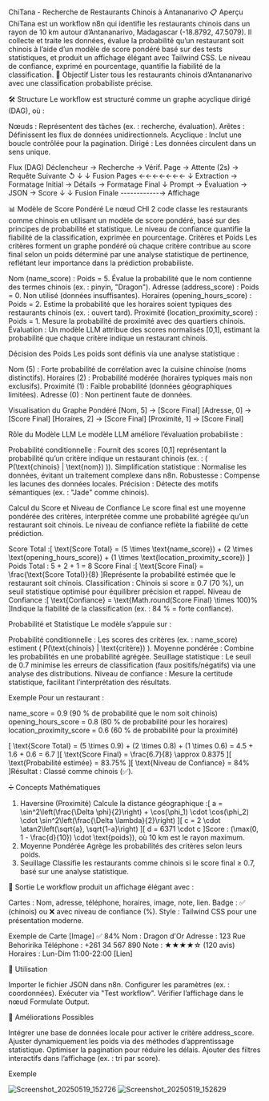 ChiTana - Recherche de Restaurants Chinois à Antananarivo
📋 Aperçu
ChiTana est un workflow n8n qui identifie les restaurants chinois dans un rayon de 10 km autour d’Antananarivo, Madagascar (-18.8792, 47.5079). Il collecte et traite les données, évalue la probabilité qu’un restaurant soit chinois à l’aide d’un modèle de score pondéré basé sur des tests statistiques, et produit un affichage élégant avec Tailwind CSS. Le niveau de confiance, exprimé en pourcentage, quantifie la fiabilité de la classification.
🎯 Objectif
Lister tous les restaurants chinois d’Antananarivo avec une classification probabiliste précise.

🛠️ Structure
Le workflow est structuré comme un graphe acyclique dirigé (DAG), où :

Nœuds : Représentent des tâches (ex. : recherche, évaluation).
Arêtes : Définissent les flux de données unidirectionnels.
Acyclique : Inclut une boucle contrôlée pour la pagination.
Dirigé : Les données circulent dans un sens unique.

Flux (DAG)
Déclencheur → Recherche → Vérif. Page → Attente (2s) → Requête Suivante ↺
              ↓                 ↓
           Fusion Pages ←←←←←←←
              ↓
           Extraction → Formatage Initial → Détails → Formatage Final
                                     ↓
                                  Prompt → Évaluation → JSON → Score
                                     ↓                        ↓
                                  Fusion Finale ------------→ Affichage


📊 Modèle de Score Pondéré
Le nœud CHI 2 code classe les restaurants comme chinois en utilisant un modèle de score pondéré, basé sur des principes de probabilité et statistique. Le niveau de confiance quantifie la fiabilité de la classification, exprimée en pourcentage.
Critères et Poids
Les critères forment un graphe pondéré où chaque critère contribue au score final selon un poids déterminé par une analyse statistique de pertinence, reflétant leur importance dans la prédiction probabiliste.

Nom (name_score) : Poids = 5. Évalue la probabilité que le nom contienne des termes chinois (ex. : pinyin, "Dragon").
Adresse (address_score) : Poids = 0. Non utilisé (données insuffisantes).
Horaires (opening_hours_score) : Poids = 2. Estime la probabilité que les horaires soient typiques des restaurants chinois (ex. : ouvert tard).
Proximité (location_proximity_score) : Poids = 1. Mesure la probabilité de proximité avec des quartiers chinois.
Évaluation : Un modèle LLM attribue des scores normalisés [0,1], estimant la probabilité que chaque critère indique un restaurant chinois.

Décision des Poids
Les poids sont définis via une analyse statistique :

Nom (5) : Forte probabilité de corrélation avec la cuisine chinoise (noms distinctifs).
Horaires (2) : Probabilité modérée (horaires typiques mais non exclusifs).
Proximité (1) : Faible probabilité (données géographiques limitées).
Adresse (0) : Non pertinent faute de données.

Visualisation du Graphe Pondéré
   [Nom, 5] → [Score Final]
   [Adresse, 0] → [Score Final]
   [Horaires, 2] → [Score Final]
   [Proximité, 1] → [Score Final]

Rôle du Modèle LLM
Le modèle LLM améliore l’évaluation probabiliste :

Probabilité conditionnelle : Fournit des scores [0,1] représentant la probabilité qu’un critère indique un restaurant chinois (ex. : ( P(\text{chinois} | \text{nom}) )).
Simplification statistique : Normalise les données, évitant un traitement complexe dans n8n.
Robustesse : Compense les lacunes des données locales.
Précision : Détecte des motifs sémantiques (ex. : "Jade" comme chinois).

Calcul du Score et Niveau de Confiance
Le score final est une moyenne pondérée des critères, interprétée comme une probabilité agrégée qu’un restaurant soit chinois. Le niveau de confiance reflète la fiabilité de cette prédiction.

Score Total :[ \text{Score Total} = (5 \times \text{name_score}) + (2 \times \text{opening_hours_score}) + (1 \times \text{location_proximity_score}) ]
Poids Total : 5 + 2 + 1 = 8
Score Final :[ \text{Score Final} = \frac{\text{Score Total}}{8} ]Représente la probabilité estimée que le restaurant soit chinois.
Classification : Chinois si score ≥ 0.7 (70 %), un seuil statistique optimisé pour équilibrer précision et rappel.
Niveau de Confiance :[ \text{Confiance} = \text{Math.round(Score Final} \times 100)% ]Indique la fiabilité de la classification (ex. : 84 % = forte confiance).

Probabilité et Statistique
Le modèle s’appuie sur :

Probabilité conditionnelle : Les scores des critères (ex. : name_score) estiment ( P(\text{chinois} | \text{critère}) ).
Moyenne pondérée : Combine les probabilités en une probabilité agrégée.
Seuillage statistique : Le seuil de 0.7 minimise les erreurs de classification (faux positifs/négatifs) via une analyse des distributions.
Niveau de confiance : Mesure la certitude statistique, facilitant l’interprétation des résultats.

Exemple
Pour un restaurant :

name_score = 0.9 (90 % de probabilité que le nom soit chinois)
opening_hours_score = 0.8 (80 % de probabilité pour les horaires)
location_proximity_score = 0.6 (60 % de probabilité pour la proximité)

[ \text{Score Total} = (5 \times 0.9) + (2 \times 0.8) + (1 \times 0.6) = 4.5 + 1.6 + 0.6 = 6.7 ][ \text{Score Final} = \frac{6.7}{8} \approx 0.8375 ][ \text{Probabilité estimée} = 83.75% ][ \text{Niveau de Confiance} = 84% ]Résultat : Classé comme chinois (✅).

➗ Concepts Mathématiques
1. Haversine (Proximité)
Calcule la distance géographique :[ a = \sin^2\left(\frac{\Delta \phi}{2}\right) + \cos(\phi_1) \cdot \cos(\phi_2) \cdot \sin^2\left(\frac{\Delta \lambda}{2}\right) ][ c = 2 \cdot \atan2\left(\sqrt{a}, \sqrt{1-a}\right) ][ d = 6371 \cdot c ]Score : (\max(0, 1 - \frac{d}{10}) \cdot \text{poids}), où 10 km est le rayon maximum.
2. Moyenne Pondérée
Agrège les probabilités des critères selon leurs poids.
3. Seuillage
Classifie les restaurants comme chinois si le score final ≥ 0.7, basé sur une analyse statistique.

📄 Sortie
Le workflow produit un affichage élégant avec :

Cartes : Nom, adresse, téléphone, horaires, image, note, lien.
Badge : ✅ (chinois) ou ❌ avec niveau de confiance (%).
Style : Tailwind CSS pour une présentation moderne.

Exemple de Carte
[Image]
✅ 84%
Nom : Dragon d'Or
Adresse : 123 Rue Behoririka
Téléphone : +261 34 567 890
Note : ★★★★☆ (120 avis)
Horaires : Lun-Dim 11:00-22:00
[Lien]


🚀 Utilisation

Importer le fichier JSON dans n8n.
Configurer les paramètres (ex. : coordonnées).
Exécuter via "Test workflow".
Vérifier l’affichage dans le nœud Formulate Output.


🔮 Améliorations Possibles

Intégrer une base de données locale pour activer le critère address_score.
Ajuster dynamiquement les poids via des méthodes d’apprentissage statistique.
Optimiser la pagination pour réduire les délais.
Ajouter des filtres interactifs dans l’affichage (ex. : tri par score).


Exemple

![Screenshot_20250519_152726](https://github.com/user-attachments/assets/aa522e6c-4289-4895-a975-90bc73b7ccd3)
![Screenshot_20250519_152629](https://github.com/user-attachments/assets/50d3e109-c41c-43ab-8d6a-1421107877a3)
